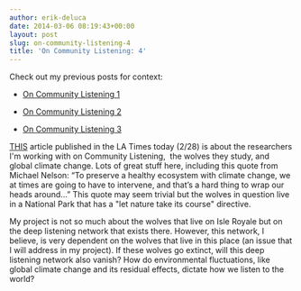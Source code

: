 ```yaml
---
author: erik-deluca
date: 2014-03-06 08:19:43+00:00
layout: post
slug: on-community-listening-4
title: 'On Community Listening: 4'
---
```


Check out my previous posts for context:

* [On Community Listening 1](https://www.scholarslab.org/digital-humanities/on-community-listening-1/)

* [ On Community Listening 2](https://www.scholarslab.org/grad-student-research/on-community-listening-2/)

* [On Community Listening 3](https://www.scholarslab.org/uncategorized/on-community-listening-3/)

[THIS](http://www.latimes.com/nation/nationnow/la-na-nn-isle-royale-wolves-climate-change-20140228,0,2461367,full.story#axzz2udznJ96m) article published in the LA Times today (2/28) is about the researchers I'm working with on Community Listening,  the wolves they study, and global climate change. Lots of great stuff here, including this quote from Michael Nelson: “To preserve a healthy ecosystem with climate change, we at times are going to have to intervene, and that’s a hard thing to wrap our heads around...” This quote may seem trivial but the wolves in question live in a National Park that has a "let nature take its course" directive.

My project is not so much about the wolves that live on Isle Royale but on the deep listening network that exists there. However, this network, I believe, is very dependent on the wolves that live in this place (an issue that I will address in my project). If these wolves go extinct, will this deep listening network also vanish? How do environmental fluctuations, like global climate change and its residual effects, dictate how we listen to the world?
